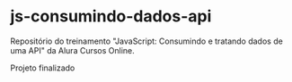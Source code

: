 # js-consumindo-dados-api
Repositório do treinamento "JavaScript: Consumindo e tratando dados de uma API" da Alura Cursos Online.

Projeto finalizado